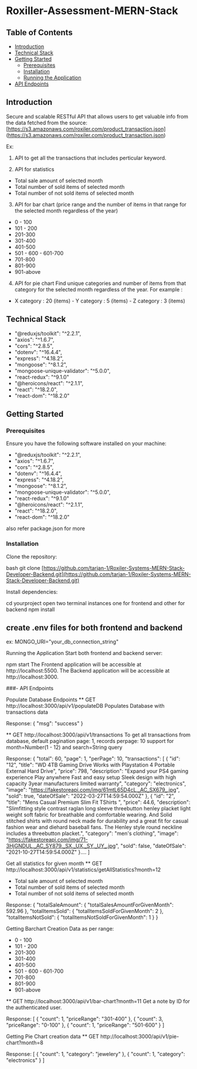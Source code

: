 # Roxiller-Assessment-MERN-Stack

## Table of Contents

- [Introduction](#introduction)
- [Technical Stack](#technical-stack)
- [Getting Started](#getting-started)
  - [Prerequisites](#prerequisites)
  - [Installation](#installation)
  - [Running the Application](#running-the-application)
- [API Endpoints](#api-endpoints)

## Introduction

Secure and scalable RESTful API that allows users to get valuable info from the data fetched from the source: [https://s3.amazonaws.com/roxiler.com/product_transaction.json] (https://s3.amazonaws.com/roxiler.com/product_transaction.json)

Ex:

1. API to get all the transactions that includes perticular keyword.

2. API for statistics

- Total sale amount of selected month
- Total number of sold items of selected month
- Total number of not sold items of selected month

3. API for bar chart (price range and the number of items in that range for the selected month regardless of the year)

- 0 - 100
- 101 - 200
- 201-300
- 301-400
- 401-500
- 501 - 600 - 601-700
- 701-800
- 801-900
- 901-above

4. API for pie chart Find unique categories and number of items from that category for the selected month regardless of the year.
   For example :

- X category : 20 (items) - Y category : 5 (items) - Z category : 3 (items)

## Technical Stack

- "@reduxjs/toolkit": "^2.2.1",
- "axios": "^1.6.7",
- "cors": "^2.8.5",
- "dotenv": "^16.4.4",
- "express": "^4.18.2",
- "mongoose": "^8.1.2",
- "mongoose-unique-validator": "^5.0.0",
- "react-redux": "^9.1.0"
- "@heroicons/react": "^2.1.1",
- "react": "^18.2.0",
- "react-dom": "^18.2.0"

## Getting Started

### Prerequisites

Ensure you have the following software installed on your machine:

- "@reduxjs/toolkit": "^2.2.1",
- "axios": "^1.6.7",
- "cors": "^2.8.5",
- "dotenv": "^16.4.4",
- "express": "^4.18.2",
- "mongoose": "^8.1.2",
- "mongoose-unique-validator": "^5.0.0",
- "react-redux": "^9.1.0"
- "@heroicons/react": "^2.1.1",
- "react": "^18.2.0",
- "react-dom": "^18.2.0"

also refer package.json for more

### Installation

Clone the repository:

bash
git clone [https://github.com/tarjan-1/Roxiler-Systems-MERN-Stack-Developer-Backend.git](https://github.com/tarjan-1/Roxiler-Systems-MERN-Stack-Developer-Backend.git)

Install dependencies:

cd yourproject
open two terminal instances one for frontend and other for backend
npm install

## create .env files for both frontend and backend 
ex: MONGO_URI="your_db_connection_string"

Running the Application
Start both frontend and backend server:

npm start
The Frontend application will be accessible at http://localhost:5500.
The Backend application will be accessible at http://localhost:3000.

###- API Endpoints

Populate Database Endpoints
\*\* GET http://localhost:3000/api/v1/populateDB
Populates Database with transactions data

Response:
{
"msg": "success"
}

\*\* GET http://localhost:3000/api/v1/transactions
To get all transactions from database, default pagination page: 1, records perpage: 10
support for month=Number(1 - 12) and search=String query

Response:
{
"total": 60,
"page": 1,
"perPage": 10,
"transactions": [
{
"id": "12",
"title": "WD 4TB Gaming Drive Works with Playstation 4 Portable External Hard Drive",
"price": 798,
"description": "Expand your PS4 gaming experience Play anywhere Fast and easy setup Sleek design with high capacity 3year manufacturers limited warranty",
"category": "electronics",
"image": "https://fakestoreapi.com/img/61mtL65D4cL._AC_SX679_.jpg",
"sold": true,
"dateOfSale": "2022-03-27T14:59:54.000Z"
},
{
"id": "2",
"title": "Mens Casual Premium Slim Fit TShirts ",
"price": 44.6,
"description": "Slimfitting style contrast raglan long sleeve threebutton henley placket light weight soft fabric for breathable and comfortable wearing. And Solid stitched shirts with round neck made for durability and a great fit for casual fashion wear and diehard baseball fans. The Henley style round neckline includes a threebutton placket.",
"category": "men's clothing",
"image": "https://fakestoreapi.com/img/71-3HjGNDUL._AC_SY879._SX._UX._SY._UY_.jpg",
"sold": false,
"dateOfSale": "2021-10-27T14:59:54.000Z"
}....
]

Get all statistics for given month
\*\* GET http://localhost:3000/api/v1/statistics/getAllStatistics?month=12

- Total sale amount of selected month
- Total number of sold items of selected month
- Total number of not sold items of selected month

Response:
{
"totalSaleAmount": {
"totalSalesAmountForGivenMonth": 592.96
},
"totalItemsSold": {
"totalItemsSoldForGivenMonth": 2
},
"totalItemsNotSold": {
"totalItemsNotSoldForGivenMonth": 1
}
}

Getting Barchart Creation Data as per range:

- 0 - 100
- 101 - 200
- 201-300
- 301-400
- 401-500
- 501 - 600 - 601-700
- 701-800
- 801-900
- 901-above

\*\* GET http://localhost:3000/api/v1/bar-chart?month=11
Get a note by ID for the authenticated user.

Response:
[
{
"count": 1,
"priceRange": "301-400"
},
{
"count": 3,
"priceRange": "0-100"
},
{
"count": 1,
"priceRange": "501-600"
}
]

Getting Pie Chart creation data
\*\* GET http://localhost:3000/api/v1/pie-chart?month=8

Response:
[
{
"count": 1,
"category": "jewelery"
},
{
"count": 1,
"category": "electronics"
}
]
